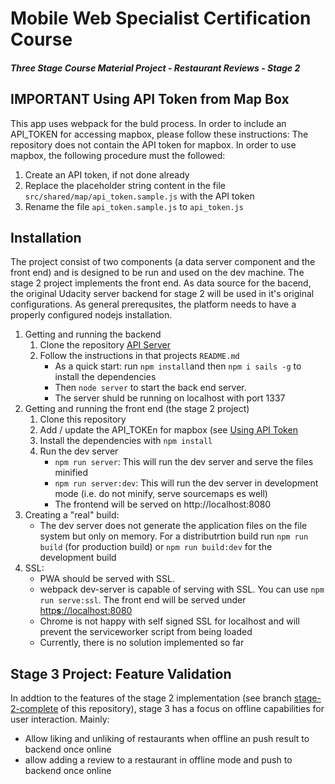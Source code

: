 # Mobile Web Specialist Certification Course

#### _Three Stage Course Material Project - Restaurant Reviews - Stage 2_

## <a name="API_TOKEN"></a>**IMPORTANT** Using API Token from Map Box
This app uses webpack for the buld process. In order to include an API_TOKEN for accessing mapbox, please follow these instructions:
The repository does not contain the API token for mapbox. In order to use mapbox, the following procedure must the followed:
1. Create an API token, if not done already
1. Replace the placeholder string content in the file `src/shared/map/api_token.sample.js` with the API token
1. Rename the file `api_token.sample.js` to `api_token.js`

## Installation

The project consist of two components (a data server component and the front end) and is designed to be run and used on the dev machine. The stage 2 project implements the front end. As data source for the bacend, the original Udacity server backend for stage 2 will be used in it's original configurations. As general prerequsites, the platform needs to have a properly configured nodejs installation.

1. Getting and running the backend 
   1. Clone the repository [API Server](https://github.com/udacity/mws-restaurant-stage-2)
   1. Follow the instructions in that projects `README.md`
      * As a quick start: run `npm install`and then `npm i sails -g` to install the dependencies
      * Then `node server` to start the back end server.
      * The server shuld be running on localhost with port 1337
1. Getting and running the front end (the stage 2 project)
   1. Clone this repository
   1. Add / update the API_TOKEn for mapbox (see [Using API Token](#API_TOKEN)
   1. Install the dependencies with `npm install`
   1. Run the dev server
      * `npm run server`: This will run the dev server and serve the files minified
      * `npm run server:dev`: This will run the dev server in development mode (i.e. do not minify, serve sourcemaps es well)
      * The frontend will be served on http://localhost:8080
1. Creating a "real" build:
   * The dev server does not generate the application files on the file system but only on memory. For a distributrtion build run `npm run build` (for production build) or `npm run build:dev` for the development build
1. SSL:
   * PWA should be served with SSL.
   * webpack dev-server is capable of serving with SSL. You can use `npm run serve:ssl`. The front end will be served under [http**s**://localhost:8080](https://localhost:8080)
   * Chrome is not happy with self signed SSL for localhost and will prevent the serviceworker script from being loaded
   * Currently, there is no solution implemented so far

## Stage 3 Project: Feature Validation
In addtion to the features of the stage 2 implementation (see branch [stage-2-complete](https://github.com/fade2g/mws-project/tree/stage-2-complete) of this repository), stage 3 has a focus on offline capabilities for user interaction. Mainly:
* Allow liking and unliking of restaurants when offline an push result to backend once online
* allow adding a review to a restaurant in offline mode and push to backend once online